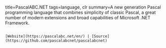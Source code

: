 title=PascalABC.NET
tags=language, clr
summary=A new generation Pascal programming language that combines simplicity of classic Pascal, a great number of modern extensions and broad capabilities of Microsoft .NET Framework.
~~~~~~

[Website](https://pascalabc.net/en/) | [Source](https://github.com/pascalabcnet/pascalabcnet)

